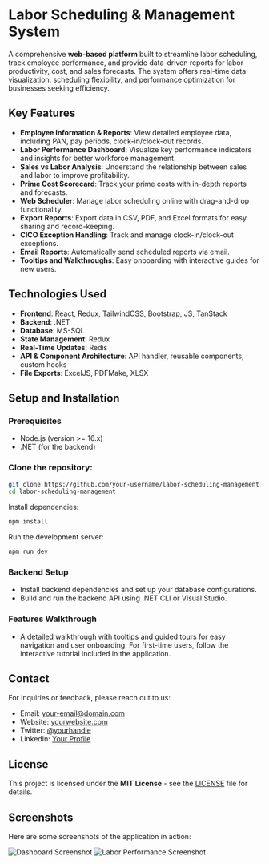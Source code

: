 # Labor Scheduling & Management System

A comprehensive **web-based platform** built to streamline labor scheduling, track employee performance, and provide data-driven reports for labor productivity, cost, and sales forecasts. The system offers real-time data visualization, scheduling flexibility, and performance optimization for businesses seeking efficiency.

## Key Features

- **Employee Information & Reports**: View detailed employee data, including PAN, pay periods, clock-in/clock-out records.
- **Labor Performance Dashboard**: Visualize key performance indicators and insights for better workforce management.
- **Sales vs Labor Analysis**: Understand the relationship between sales and labor to improve profitability.
- **Prime Cost Scorecard**: Track your prime costs with in-depth reports and forecasts.
- **Web Scheduler**: Manage labor scheduling online with drag-and-drop functionality.
- **Export Reports**: Export data in CSV, PDF, and Excel formats for easy sharing and record-keeping.
- **CICO Exception Handling**: Track and manage clock-in/clock-out exceptions.
- **Email Reports**: Automatically send scheduled reports via email.
- **Tooltips and Walkthroughs**: Easy onboarding with interactive guides for new users.

## Technologies Used

- **Frontend**: React, Redux, TailwindCSS, Bootstrap, JS, TanStack
- **Backend**: .NET
- **Database**: MS-SQL
- **State Management**: Redux
- **Real-Time Updates**: Redis
- **API & Component Architecture**: API handler, reusable components, custom hooks
- **File Exports**: ExcelJS, PDFMake, XLSX

## Setup and Installation

### Prerequisites

- Node.js (version >= 16.x)
- .NET (for the backend)

### Clone the repository:

```bash
git clone https://github.com/your-username/labor-scheduling-management.git
cd labor-scheduling-management
```
Install dependencies:
```bash
npm install
```
Run the development server:
```bash
npm run dev
```

### Backend Setup
- Install backend dependencies and set up your database configurations.
- Build and run the backend API using .NET CLI or Visual Studio.

### Features Walkthrough
- A detailed walkthrough with tooltips and guided tours for easy navigation and user onboarding. For first-time users, follow the interactive tutorial included in the application.

## Contact

For inquiries or feedback, please reach out to us:

- Email: [your-email@domain.com](mailto:your-email@domain.com)
- Website: [yourwebsite.com](http://yourwebsite.com)
- Twitter: [@yourhandle](https://twitter.com/yourhandle)
- LinkedIn: [Your Profile](https://www.linkedin.com/in/your-profile)

## License

This project is licensed under the **MIT License** - see the [LICENSE](LICENSE) file for details.

## Screenshots

Here are some screenshots of the application in action:

![Dashboard Screenshot](https://link-to-screenshot1.com)
![Labor Performance Screenshot](https://link-to-screenshot2.com)


